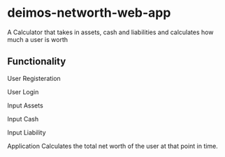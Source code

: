 # deimos-networth-web-app
A Calculator that takes in assets, cash and liabilities and calculates how much a user is worth

## Functionality
User Registeration

User Login

Input Assets

Input Cash

Input Liability

Application Calculates the total net worth of the user at that point in time.